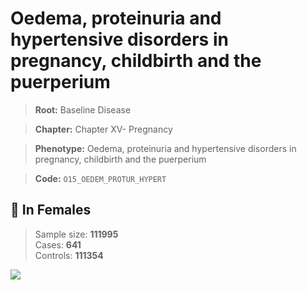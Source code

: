 # Oedema, proteinuria and hypertensive disorders in pregnancy, childbirth and the puerperium

> **Root:** Baseline Disease  

> **Chapter:** Chapter XV- Pregnancy  

> **Phenotype:** Oedema, proteinuria and hypertensive disorders in pregnancy, childbirth and the puerperium  

> **Code:** `O15_OEDEM_PROTUR_HYPERT`

## 👩 In Females  
> Sample size: **111995**  
> Cases: **641**  
> Controls: **111354**
<img src="/Disease/Figures/ALL/Baseline/O15_OEDEM_PROTUR_HYPERT.png"/>
<CsvTable src="/Disease_Data/ALL/Baseline/LG_O15_OEDEM_PROTUR_HYPERT.csv" label="🔍 View full results" />
